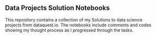 ## Data Projects Solution Notebooks

This repository contains a collection of my Solutions to data science projects from dataquest.io. The notebooks include comments and codes showing my thought process as I progressed through the tasks.

